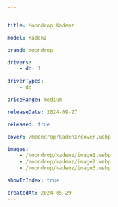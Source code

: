 ```yaml
---


title: Moondrop Kadenz

model: Kadenz

brand: moondrop

drivers:
    - dd: 1

driverTypes: 
    - dd

priceRange: medium

releaseDate: 2024-09-27

released: true

cover: /moondrop/kadenz/cover.webp

images:
    - /moondrop/kadenz/image1.webp
    - /moondrop/kadenz/image2.webp
    - /moondrop/kadenz/image3.webp

showInIndex: true

createdAt: 2024-05-29
---
```


